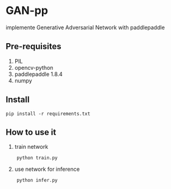 # GAN-pp
implemente Generative Adversarial Network with paddlepaddle

## Pre-requisites
1. PIL
2. opencv-python
3. paddlepaddle 1.8.4
4. numpy

## Install
```shell
pip install -r requirements.txt
```

## How to use it

1. train network
```shell
    python train.py
```
2. use network for inference
```shell
    python infer.py
```